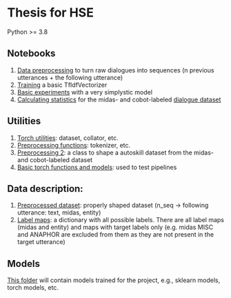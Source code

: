 # Thesis for HSE

Python >= 3.8

## Notebooks
1. [Data preprocessing](preprocessing.ipynb) to turn raw dialogues into sequences (n previous utterances + the following utterance)
2. [Training](tfidf_notebook.ipynb) a basic TfIdfVectorizer
3. [Basic experiments](base_experiments.ipynb) with a very simplystic model
4. [Calculating statistics](clean_data.ipynb) for the midas- and cobot-labeled [dialogue dataset](https://github.com/alexa/Topical-Chat)


## Utilities
1. [Torch utilities](utils/autoskill_torch.py): dataset, collator, etc.
2. [Preprocessing functions](utils/preprocessing.py): tokenizer, etc.
3. [Preprocessing 2](utils/data2seq): a class to shape a autoskill dataset from the midas- and cobot-labeled dataset
4. [Basic torch functions and models](utils/base_torch_utils): used to test pipelines

## Data description:
1. [Preprocessed dataset](data/dataset.json): properly shaped dataset (n_seq -> following utterance: text, midas, entity)
2. [Label maps](data/labels.json): a dictionary with all possible labels. There are all label maps (midas and entity) and maps with target labels only (e.g. midas MISC and ANAPHOR are excluded from them as they are not present in the target utterance)

## Models

[This folder](models/) will contain models trained for the project, e.g., sklearn models, torch models, etc.  